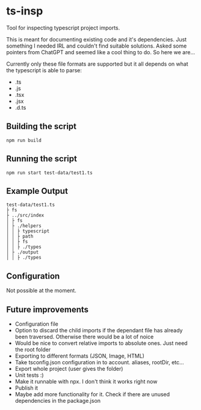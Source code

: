 # ts-insp

Tool for inspecting typescript project imports.

This is meant for documenting existing code and it's dependencies. Just something I needed IRL and couldn't find suitable solutions. Asked some pointers from ChatGPT and seemed like a cool thing to do. So here we are...

Currently only these file formats are supported but it all depends on what the typescript is able to parse:

- .ts
- .js
- .tsx
- .jsx
- .d.ts

## Building the script

```
npm run build
```

## Running the script

```
npm run start test-data/test1.ts
```

## Example Output

```
test-data/test1.ts
├ fs
├ ../src/index
│ ├ fs
│ ├ ./helpers
│ │ ├ typescript
│ │ ├ path
│ │ ├ fs
│ │ ├ ./types
│ ├ ./output
│ │ ├ ./types

```

## Configuration

Not possible at the moment.

## Future improvements

- Configuration file
- Option to discard the child imports if the dependant file has already been traversed. Otherwise there would be a lot of noice
- Would be nice to convert relative imports to absolute ones. Just need the root folder
- Exporting to different formats (JSON, Image, HTML)
- Take tsconfig.json configuration in to account. aliases, rootDir, etc...
- Export whole project (user gives the folder)
- Unit tests :)
- Make it runnable with npx. I don't think it works right now
- Publish it
- Maybe add more functionality for it. Check if there are unused dependencies in the package.json
